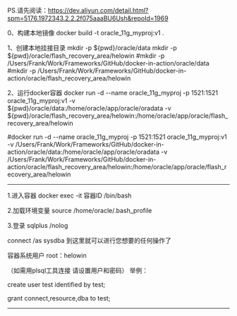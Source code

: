 PS.请先阅读：https://dev.aliyun.com/detail.html?spm=5176.1972343.2.2.2f075aaaBU6Ush&repoId=1969

0、构建本地镜像
docker build -t oracle_11g_myproj:v1 .

1、创建本地挂接目录
mkdir -p ${pwd}/oracle/data
mkdir -p ${pwd}/oracle/flash_recovery_area/helowin
#mkdir -p /Users/Frank/Work/Frameworks/GitHub/docker-in-action/oracle/data
#mkdir -p /Users/Frank/Work/Frameworks/GitHub/docker-in-action/oracle/flash_recovery_area/helowin

2、运行docker容器
docker run -d --name oracle_11g_myproj -p 1521:1521 oracle_11g_myproj:v1 -v ${pwd}/oracle/data:/home/oracle/app/oracle/oradata -v ${pwd}/oracle/flash_recovery_area/helowin:/home/oracle/app/oracle/flash_recovery_area/helowin


#docker run -d --name oracle_11g_myproj -p 1521:1521 oracle_11g_myproj:v1 -v /Users/Frank/Work/Frameworks/GitHub/docker-in-action/oracle/data:/home/oracle/app/oracle/oradata -v /Users/Frank/Work/Frameworks/GitHub/docker-in-action/oracle/flash_recovery_area/helowin:/home/oracle/app/oracle/flash_recovery_area/helowin



----------------------------------------
1.进入容器 docker exec -it 容器ID /bin/bash

2.加载环境变量 source /home/oracle/.bash_profile

3.登录 sqlplus /nolog

connect /as sysdba 到这里就可以进行您想要的任何操作了

容器系统用户 root：helowin

（如需用plsql工具连接 请设置用户和密码） 举例：

create user test identified by test;

grant connect,resource,dba to test;

----------------------------------------